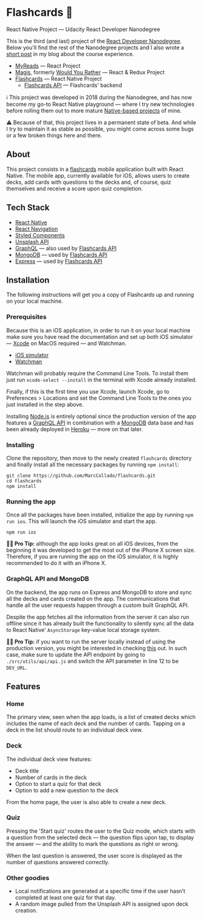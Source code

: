 # Flashcards 🎴
React Native Project — Udacity React Developer Nanodegree

This is the third (and last) project of the [React Developer Nanodegree](https://eu.udacity.com/course/react-nanodegree--nd019). Below you'll find the rest of the Nanodegree projects and I also wrote a [short post](https://www.collado.io/blog/2018/udacity-rdnd) in my blog about the course experience.

* [MyReads](https://github.com/MarcCollado/my-reads) — React Project
* [Magis](https://github.com/MarcCollado/magis), formerly [Would You Rather](https://www.collado.io/blog/2018/magis-10) — React & Redux Project
* [Flashcards](https://github.com/MarcCollado/flashcards) — React Native Project
  * [Flashcards API](https://github.com/MarcCollado/flashcards-api) — Flashcards' backend

ℹ️ This project was developed in 2018 during the Nanodegree, and has now become my go-to React Native playground — where I try new technologies before rolling them out to more mature [Native-based projects](https://github.com/MarcCollado/pansa) of mine.

⚠️ Because of that, this project lives in a permanent state of beta. And while I try to maintain it as stable as possible, you might come across some bugs or a few broken things here and there.


## About
This project consists in a [flashcards](https://en.wikipedia.org/wiki/Flashcard) mobile application built with React Native. The mobile app, currently available for iOS, allows users to create decks, add cards with questions to the decks and, of course, quiz themselves and receive a score upon quiz completion.


## Tech Stack
* [React Native](https://facebook.github.io/react-native/)
* [React Navigation](https://reactnavigation.org/)
* [Styled Components](https://www.styled-components.com)
* [Unsplash API](https://unsplash.com/developers)
* [GraphQL](https://graphql.org) — also used by [Flashcards API](https://github.com/MarcCollado/flashcards-api)
* [MongoDB](https://www.mongodb.com) — used by [Flashcards API](https://github.com/MarcCollado/flashcards-api)
* [Express](https://expressjs.com) — used by [Flashcards API](https://github.com/MarcCollado/flashcards-api)


## Installation
The following instructions will get you a copy of Flashcards up and running on your local machine.

### Prerequisites
Because this is an iOS application, in order to run it on your local machine make sure you have read the documentation and set up both iOS simulator — [Xcode](https://developer.apple.com/xcode/) on MacOS required — and Watchman.

* [iOS simulator](https://docs.expo.io/versions/v28.0.0/introduction/installation#ios-simulator)
* [Watchman](https://facebook.github.io/watchman/docs/install.html)

Watchman will probably require the Command Line Tools. To install them just run `xcode-select --install` in the terminal with Xcode already installed.

Finally, if this is the first time you use Xcode, launch Xcode, go to Preferences > Locations and set the Command Line Tools to the ones you just installed in the step above.

Installing [Node.js](https://nodejs.org/en/) is entirely optional since the production version of the app features a [GraphQL API](https://graphql.org) in combination with a [MongoDB](https://www.mongodb.com) data base and has been already deployed in [Heroku](https://www.heroku.com) — more on that later.

### Installing
Clone the repository, then move to the newly created `flashcards` directory and finally install all the necessary packages by running `npm install`:

```
git clone https://github.com/MarcCollado/flashcards.git
cd flashcards
npm install
```

### Running the app
Once all the packages have been installed, initialize the app by running `npm run ios`. This will launch the iOS simulator and start the app.

```
npm run ios
```

**👨‍💻 Pro Tip:** although the app looks great on all iOS devices, from the beginning it was developed to get the most out of the iPhone X screen size. Therefore, if you are running the app on the iOS simulator, it is highly recommended to do it with an iPhone X.

### GraphQL API and MongoDB
On the backend, the app runs on Express and MongoDB to store and sync all the decks and cards created on the app. The communications that handle all the user requests happen through a custom built GraphQL API.

Despite the app fetches all the information from the server it can also run offline since it has already built the functionality to silently sync all the data to React Native' `AsyncStorage` key-value local storage system.

**👨‍💻 Pro Tip:** if you want to run the server locally instead of using the production version, you might be interested in checking [this](https://github.com/MarcCollado/flashcards-api) out. In such case, make sure to update the API endpoint by going to `./src/utils/api/api.js` and switch the API parameter in line 12 to be `DEV_URL`.


## Features
### Home
The primary view, seen when the app loads, is a list of created decks which includes the name of each deck and the number of cards.
Tapping on a deck in the list should route to an individual deck view.

### Deck
The individual deck view features:
* Deck title
* Number of cards in the deck
* Option to start a quiz for that deck
* Option to add a new question to the deck

From the home page, the user is also able to create a new deck.

### Quiz
Pressing the 'Start quiz' routes the user to the Quiz mode, which starts with a question from the selected deck — the question flips upon tap, to display the answer — and the ability to mark the questions as right or wrong.

When the last question is answered, the user score is displayed as the number of questions answered correctly.

### Other goodies
* Local notifications are generated at a specific time if the user hasn’t completed at least one quiz for that day.
* A random image pulled from the Unsplash API is assigned upon deck creation.